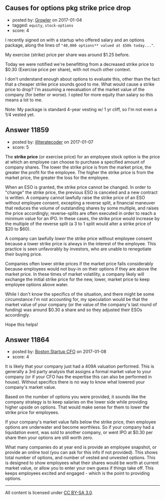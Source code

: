 ## Causes for options pkg strike price drop

- posted by: [Growler](https://stackexchange.com/users/238615/growler) on 2017-01-04
- tagged: `equity`, `stock-options`
- score: 4

I recently signed on with a startup who offered salary and an options package, along the lines of `"40,000 options** valued at $50k today..."`.

My exercise (strike) price per share was around $1.25 before. 

Today we were notified we're benefitting from a decreased strike price to $0.30 (Exercise price per share), with not much other context. 

I don't understand enough about options to evaluate this, other than the fact that a cheaper strike price sounds good to me. What would cause a strike price to drop? I'm assuming a reevaluation of the market value of the company (for better or worse). I opted for more equity than salary so this means a lot to me.

Note: My package is standard 4-year vesting w/ 1 yr cliff, so I'm not even a 1/4 vested yet.



## Answer 11859

- posted by: [illiteratecoder](https://stackexchange.com/users/8878612/illiteratecoder) on 2017-01-07
- score: 5

The **strike price** (or exercise price) for an employee stock option is the price at which an employee can choose to purchase a specified amount of company shares.  The lower the strike price is from the market price, the greater the profit for the employee.  The higher the strike price is from the market price, the greater the loss for the employee.

When an ESO is granted, the strike price cannot be changed.  In order to "change" the strike price, the previous ESO is canceled and a new contract is written.  A company cannot lawfully raise the strike price of an ESO without employee consent, excepting a reverse split, a financial maneuver that reduces the volume of outstanding shares by some multiple, and raises the price accordingly; reverse-splits are often executed in order to reach a minimum value for an IPO.  In these cases, the strike price would increase by the multiple of the reverse split (a 3 to 1 split would alter a strike price of $20 to $60).

A company can lawfully *lower* the strike price without employee consent because a lower strike price is always in the interest of the employee.  This practice is seen unfavorably by investors, who are unable to renegotiate their buying price.

Companies often lower strike prices if the market price falls considerably because employees would not buy-in on their options if they are above the market price.  In these times of market volatility, a company likely will exchange the initial strike price for the new, lower, market price to keep employee options above water.

While I don't know the specifics of the situation, and there might be some circumstance I'm not accounting for, my speculation would be that the market value of your company (or the value of the company's last round of funding) was around $0.30 a share and so they adjusted their ESOs accordingly.

Hope this helps!


## Answer 11864

- posted by: [Boston Startup CFO](https://stackexchange.com/users/9992633/boston-startup-cfo) on 2017-01-08
- score: 4

It is likely that your company just had a 409A valuation performed.  This is generally a 3rd party analysis that assigns a formal market value to your company (or if your CFO has the expertise this can also be performed in house).  Without specifics there is no way to know what lowered your company's market value.

Based on the number of options you were provided, it sounds like the company strategy is to keep salaries on the lower side while providing higher upside on options.  That would make sense for them to lower the strike price for employees.

If your company's market value falls below the strike price, then employee options are underwater and become worthless.  So if your company had a liquidation event, was sold to another company, or went IPO at $0.30 per share then your options are still worth zero. 

What many companies do at year end is provide an employee snapshot, or provide an online tool (you can ask for this info if not provided).  This shows total number of options, and number of vested and unvested options.  This is designed to show employees what their shares would be worth at current market value, or allow you to enter your own guess if things take off.  This keeps employees excited and engaged - which is the point to providing options.



---

All content is licensed under [CC BY-SA 3.0](https://creativecommons.org/licenses/by-sa/3.0/).
